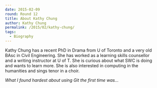 ```yaml
---
date: 2015-02-09
round: Round 12
title: About Kathy Chung
author: Kathy Chung
permalink: /2015/02/kathy-chung/
tags:
  - Biography
---
```

Kathy Chung has a recent PhD in Drama from U of Toronto and a very
old BAsc in Civil Engineering.  She has worked as a learning skills
counsellor and a writing instructor at U of T.  She is curious about
what SWC is doing and wants to learn more.  She is also interested
in computing in the humanities and sings tenor in a choir.

*What I found hardest about using Git the first time was...*
